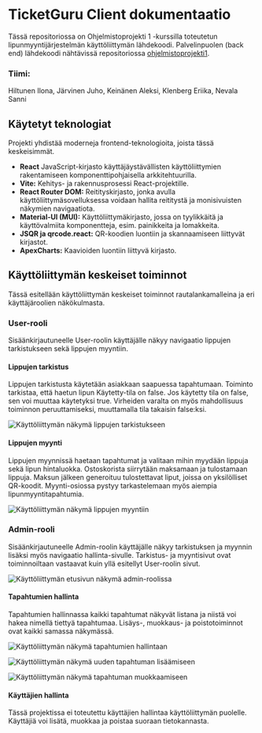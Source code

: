 # TicketGuru Client dokumentaatio

Tässä repositoriossa on Ohjelmistoprojekti 1 -kurssilla toteutetun lipunmyyntijärjestelmän käyttöliittymän lähdekoodi. Palvelinpuolen (back end) lähdekoodi nähtävissä repositoriossa [ohjelmistoprojekti1](https://github.com/devjuhis/ohjelmistoprojekti1).

### Tiimi: 
Hiltunen Ilona, Järvinen Juho, Keinänen Aleksi, Klenberg Eriika, Nevala Sanni

## Käytetyt teknologiat
Projekti yhdistää moderneja frontend-teknologioita, joista tässä keskeisimmät.

* **React** JavaScript-kirjasto käyttäjäystävällisten käyttöliittymien rakentamiseen komponenttipohjaisella arkkitehtuurilla.
* **Vite:** Kehitys- ja rakennusprosessi React-projektille.
* **React Router DOM:** Reitityskirjasto, jonka avulla käyttöliittymäsovelluksessa voidaan hallita  reititystä ja monisivuisten näkymien navigaatiota.
* **Material-UI (MUI):** Käyttöliittymäkirjasto, jossa on tyylikkäitä ja käyttövalmiita komponentteja, esim. painikkeita ja lomakkeita.
* **JSQR ja qrcode.react:** QR-koodien luontiin ja skannaamiseen liittyvät kirjastot.
* **ApexCharts:** Kaavioiden luontiin liittyvä kirjasto.

## Käyttöliittymän keskeiset toiminnot
Tässä esitellään käyttöliittymän keskeiset toiminnot rautalankamalleina ja eri käyttäjäroolien näkökulmasta.

### User-rooli
Sisäänkirjautuneelle User-roolin käyttäjälle näkyy navigaatio lippujen tarkistukseen sekä lippujen myyntiin.

#### Lippujen tarkistus
Lippujen tarkistusta käytetään asiakkaan saapuessa tapahtumaan. Toiminto tarkistaa, että haetun lipun Käytetty-tila on false. Jos käytetty tila on false, sen voi muuttaa käytetyksi true. Virheiden varalta on myös mahdollisuus toiminnon peruuttamiseksi, muuttamalla tila takaisin false:ksi.

![Käyttöliittymän näkymä lippujen tarkistukseen](op1-client-side/wireframes/tarkistus.png)

#### Lippujen myynti
Lippujen myynnissä haetaan tapahtumat ja valitaan mihin myydään lippuja sekä lipun hintaluokka. Ostoskorista siirrytään maksamaan ja tulostamaan lippuja. Maksun jälkeen generoituu tulostettavat liput, joissa on yksilölliset QR-koodit. Myynti-osiossa pystyy tarkastelemaan myös aiempia lipunmyyntitapahtumia.

![Käyttöliittymän näkymä lippujen myyntiin](op1-client-side/wireframes/myynti.png)

### Admin-rooli
Sisäänkirjautuneelle Admin-roolin käyttäjälle näkyy tarkistuksen ja myynnin lisäksi myös navigaatio hallinta-sivulle. Tarkistus- ja myyntisivut ovat toiminnoiltaan vastaavat kuin yllä esitellyt User-roolin sivut.

![Käyttöliittymän etusivun näkymä admin-roolissa](op1-client-side/wireframes/adminHome.png)

#### Tapahtumien hallinta
Tapahtumien hallinnassa kaikki tapahtumat näkyvät listana ja niistä voi hakea nimellä tiettyä tapahtumaa. Lisäys-, muokkaus- ja poistotoiminnot ovat kaikki samassa näkymässä.

![Käyttöliittymän näkymä tapahtumien hallintaan](op1-client-side/wireframes/tapahtumat.png)

![Käyttöliittymän näkymä uuden tapahtuman lisäämiseen](op1-client-side/wireframes/uusiTapahtuma.png)

![Käyttöliittymän näkymä tapahtuman muokkaamiseen](op1-client-side/wireframes/tapahtumanMuokkaus.png)

#### Käyttäjien hallinta
Tässä projektissa ei toteutettu käyttäjien hallintaa käyttöliittymän puolelle. Käyttäjiä voi lisätä, muokkaa ja poistaa suoraan tietokannasta.
